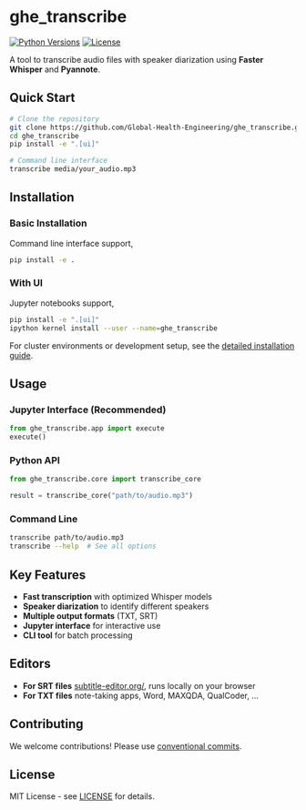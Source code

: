 # ghe_transcribe

[![Python Versions](https://img.shields.io/badge/Python-3.10%20%7C%203.11%20%7C%203.12-blue)](https://www.python.org/downloads/)
[![License](https://img.shields.io/badge/License-MIT-yellow.svg)](https://opensource.org/licenses/MIT)

A tool to transcribe audio files with speaker diarization using **Faster Whisper** and **Pyannote**.

## Quick Start

```bash
# Clone the repository
git clone https://github.com/Global-Health-Engineering/ghe_transcribe.git
cd ghe_transcribe
pip install -e ".[ui]"
```

```bash
# Command line interface
transcribe media/your_audio.mp3
```

## Installation

### Basic Installation
Command line interface support,
```bash
pip install -e .
```

### With UI
Jupyter notebooks support,
```bash
pip install -e ".[ui]"
ipython kernel install --user --name=ghe_transcribe
```

For cluster environments or development setup, see the [detailed installation guide](docs/INSTALLATION.md).

## Usage

### Jupyter Interface (Recommended)
```python
from ghe_transcribe.app import execute
execute()
```

### Python API
```python
from ghe_transcribe.core import transcribe_core

result = transcribe_core("path/to/audio.mp3")
```

### Command Line
```bash
transcribe path/to/audio.mp3
transcribe --help  # See all options
```

## Key Features

- **Fast transcription** with optimized Whisper models
- **Speaker diarization** to identify different speakers
- **Multiple output formats** (TXT, SRT)
- **Jupyter interface** for interactive use
- **CLI tool** for batch processing

## Editors

- **For SRT files** [subtitle-editor.org/](https://subtitle-editor.org/), runs locally on your browser
- **For TXT files** note-taking apps, Word, MAXQDA, QualCoder, ...

## Contributing

We welcome contributions! Please use [conventional commits](https://www.conventionalcommits.org/en/v1.0.0/).

## License

MIT License - see [LICENSE](LICENSE) for details.